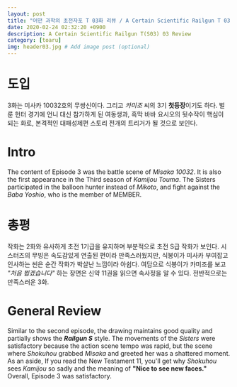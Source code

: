 ```yaml
---
layout: post
title: "어떤 과학의 초전자포 T 03화 리뷰 / A Certain Scientific Railgun T 03 Review"
date: 2020-02-24 02:32:20 +0900
description: A Certain Scientific Railgun T(S03) 03 Review
category: [toaru]
img: header03.jpg # Add image post (optional)
---
```

# 도입
3화는 미사카 10032호의 무쌍신이다. 그리고 *카미조* 씨의 3기 **첫등장**이기도 하다. 벌룬 헌터 경기에 언니 대신 참가하게 된 여동생과, 흑막 바바 요시오의 뒷수작이 핵심이 되는 화로, 본격적인 대패성제편 스토리 전개의 트리거가 될 것으로 보인다.

# Intro
The content of Episode 3 was the battle scene of *Misaka 10032*. It is also the first appearance in the Third season of *Kamijou Touma*. The Sisters participated in the balloon hunter instead of *Mikoto*, and fight against the *Baba Yoshio*, who is the member of MEMBER.

# 총평
작화는 2화와 유사하게 초전 1기급을 유지하며 부분적으로 초전 S급 작화가 보인다. 시스터즈의 무빙은 속도감있게 연출된 편이라 만족스러웠지만, 식봉이가 미사카 부여잡고 인사하는 씬은 순간 작화가 박살난 느낌이라 아쉽다. 여담으로 식봉이가 카미조를 보고 *"처음 뵙겠습니다"* 하는 장면은 신약 11권을 읽으면 속사정을 알 수 있다. 전반적으로는 만족스러운 3화.

# General Review
Similar to the second episode, the drawing maintains good quality and partially shows the ***Railgun S*** style. The movements of the *Sisters* were satisfactory because the action scene tempo was rapid, but the scene where *Shokuhou* grabbed *Misaka* and greeted her was a shattered moment. As an aside, If you read the New Testament 11, you'll get why *Shokuhou* sees *Kamijou* so sadly and the meaning of **"Nice to see new faces."** Overall, Episode 3 was satisfactory.